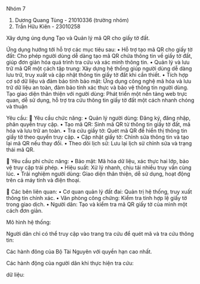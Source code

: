 Nhóm 7
1. Dương Quang Tùng - 21010336 (trường nhóm)
2. Trần Hữu Kiên - 23010258

Xây dựng úng dụng Tạo và Quản lý mã QR cho giấy tờ đất.

Ứng dụng hướng tới hỗ trợ các mục tiêu sau:
•	Hỗ trợ tạo mã QR cho giấy tờ đất: Cho phép người dùng dễ dàng tạo mã QR chứa thông tin về giấy tờ đất, giúp đơn giản hóa quá trình tra cứu và xác minh thông tin.
•	Quản lý và lưu trữ mã QR một cách tập trung: Xây dựng hệ thống giúp người dùng dễ dàng lưu trữ, truy xuất và cập nhật thông tin giấy tờ đất khi cần thiết.
•	Tích hợp cơ sở dữ liệu và đảm bảo tính bảo mật: Ứng dụng công nghệ mã hóa và lưu trữ dữ liệu an toàn, đảm bảo tính xác thực và bảo vệ thông tin người dùng.
Tạo giao diện thân thiện với người dùng: Phát triển một nền tảng web trực quan, dễ sử dụng, hỗ trợ tra cứu thông tin giấy tờ đất một cách nhanh chóng và thuận 

Yêu cầu:
🔧 Yêu cầu chức năng:
• Quản lý người dùng: Đăng ký, đăng nhập, phân quyền truy cập.
• Tạo mã QR: Sinh mã QR từ thông tin giấy tờ đất, mã hóa và lưu trữ an toàn.
• Tra cứu giấy tờ: Quét mã QR để hiển thị thông tin giấy tờ theo quyền truy cập.
• Cập nhật giấy tờ: Chỉnh sửa thông tin và tạo lại mã QR nếu thay đổi.
• Theo dõi lịch sử: Lưu lại lịch sử chỉnh sửa và trạng thái mã QR.

🔐 Yêu cầu phi chức năng:
• Bảo mật: Mã hóa dữ liệu, xác thực hai lớp, bảo vệ truy cập trái phép.
• Hiệu suất: Xử lý nhanh, chịu tải nhiều truy vấn cùng lúc.
• Trải nghiệm người dùng: Giao diện thân thiện, dễ sử dụng, hoạt động trên cả máy tính và điện thoại.

👥 Các bên liên quan:
• Cơ quan quản lý đất đai: Quản trị hệ thống, truy xuất thông tin chính xác.
• Văn phòng công chứng: Kiểm tra tính hợp lệ giấy tờ trong giao dịch.
• Người dân: Tạo và kiểm tra mã QR giấy tờ của mình một cách đơn giản.

Mô hình hệ thống:


Người dân chỉ có thể truy cập vào trang tra cứu để quét mã và tra cứu thông tin:


Các hành đông của Bộ Tài Nguyên với quyền hạn cao nhất.


Các hành động của người dân khi thực hiện tra cứu:


dữ liệu:

